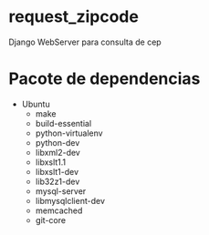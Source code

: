 # request_zipcode
Django WebServer para consulta de cep




# Pacote de dependencias

- Ubuntu
    - make
    - build-essential
     - python-virtualenv
    - python-dev
    - libxml2-dev
    - libxslt1.1
    - libxslt1-dev
    - lib32z1-dev
    - mysql-server
    - libmysqlclient-dev
    - memcached
    - git-core

